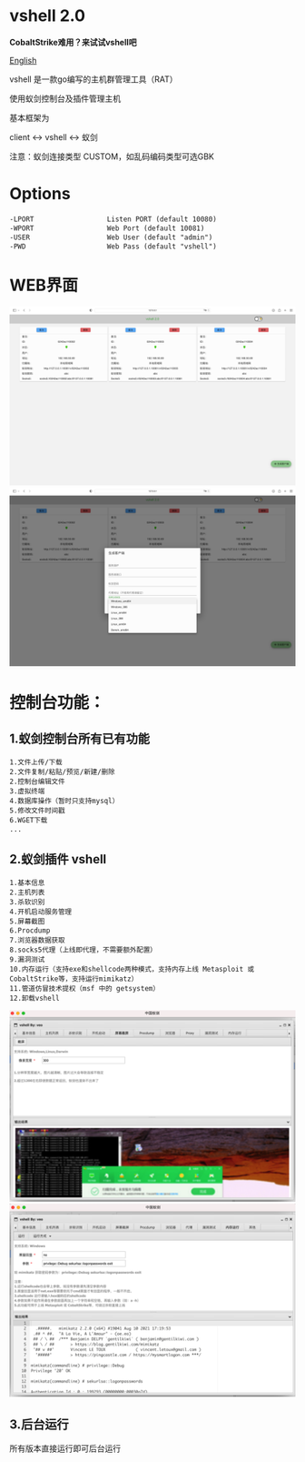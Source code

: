 # vshell 2.0 
**CobaltStrike难用？来试试vshell吧**

[English](https://github.com/veo/vshell/blob/main/README_en.md)

vshell 是一款go编写的主机群管理工具（RAT）

使用蚁剑控制台及插件管理主机

基本框架为

client <-> vshell <-> 蚁剑

注意：蚁剑连接类型 CUSTOM，如乱码编码类型可选GBK

# Options
```
-LPORT                  Listen PORT (default 10080)
-WPORT                  Web Port (default 10081)
-USER                   Web User (default "admin")
-PWD                    Web Pass (default "vshell")
```
# WEB界面
![](img/README/2022-01-28-03-23-49.png)
![](img/README/2022-01-28-03-24-23.png)

# 控制台功能：

## 1.蚁剑控制台所有已有功能
```
1.文件上传/下载
2.文件复制/粘贴/预览/新建/删除
2.控制台编辑文件
3.虚拟终端
4.数据库操作（暂时只支持mysql）
5.修改文件时间戳
6.WGET下载
...
```


## 2.蚁剑插件 vshell
```
1.基本信息
2.主机列表
3.杀软识别
4.开机启动服务管理
5.屏幕截图
6.Procdump
7.浏览器数据获取
8.socks5代理（上线即代理，不需要额外配置）
9.漏洞测试
10.内存运行（支持exe和shellcode两种模式，支持内存上线 Metasploit 或 CobaltStrike等，支持运行mimikatz）
11.管道仿冒技术提权（msf 中的 getsystem）
12.卸载vshell
```
![](img/README/2021-10-05-17-26-54.png)
![](img/README/2021-10-12-16-49-35.png)

## 3.后台运行
所有版本直接运行即可后台运行
